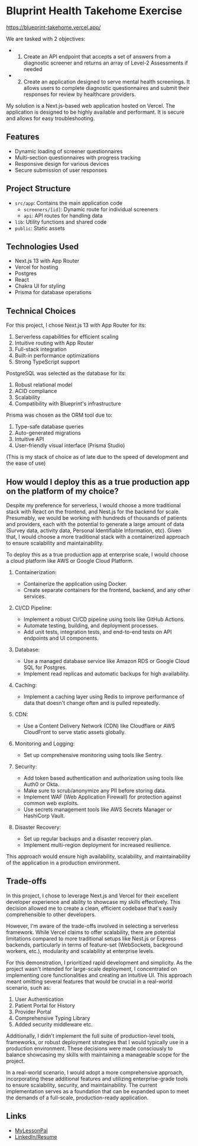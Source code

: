 # Bluprint Health Takehome Exercise

https://blueprint-takehome.vercel.app/

We are tasked with 2 objectives:

- 1. Create an API endpoint that accepts a set of answers from a diagnostic screener and returns an array of Level-2 Assessments if needed
- 2. Create an application designed to serve mental health screenings. It allows users to complete diagnostic questionnaires and submit their responses for review by healthcare providers.

My solution is a Next.js-based web application hosted on Vercel. The application is designed to be highly available and performant. It is secure and allows for easy troubleshooting.

## Features

- Dynamic loading of screener questionnaires
- Multi-section questionnaires with progress tracking
- Responsive design for various devices
- Secure submission of user responses

## Project Structure

- `src/app`: Contains the main application code
  - `screeners/[id]`: Dynamic route for individual screeners
  - `api`: API routes for handling data
- `lib`: Utility functions and shared code
- `public`: Static assets

## Technologies Used

- Next.js 13 with App Router
- Vercel for hosting
- Postgres
- React
- Chakra UI for styling
- Prisma for database operations

## Technical Choices

For this project, I chose Next.js 13 with App Router for its:

1. Serverless capabilities for efficient scaling
2. Intuitive routing with App Router
3. Full-stack integration
4. Built-in performance optimizations
5. Strong TypeScript support

PostgreSQL was selected as the database for its:

1. Robust relational model
2. ACID compliance
3. Scalability
4. Compatibility with Blueprint's infrastructure

Prisma was chosen as the ORM tool due to:

1. Type-safe database queries
2. Auto-generated migrations
3. Intuitive API
4. User-friendly visual interface (Prisma Studio)

(This is my stack of choice as of late due to the speed of development and the ease of use)

## How would I deploy this as a true production app on the platform of my choice?

Despite my preference for serverless, I would choose a more traditional stack with React on the frontend, and Nest.js for the backend for scale. Presumably, we would be working with hundreds of thousands of patients and providers, each with the potential to generate a large amount of data (Survey data, activity data, Personal Identifiable Information, etc). Given that, I would choose a more traditional stack with a containerized approach to ensure scalability and maintainability.

To deploy this as a true production app at enterprise scale, I would choose a cloud platform like AWS or Google Cloud Platform.

1. Containerization:

   - Containerize the application using Docker.
   - Create separate containers for the frontend, backend, and any other services.

2. CI/CD Pipeline:

   - Implement a robust CI/CD pipeline using tools like GitHub Actions.
   - Automate testing, building, and deployment processes.
   - Add unit tests, integration tests, and end-to-end tests on API endpoints and UI components.

3. Database:

   - Use a managed database service like Amazon RDS or Google Cloud SQL for Postgres.
   - Implement read replicas and automatic backups for high availability.

4. Caching:

   - Implement a caching layer using Redis to improve performance of data that doesn't change often and is pulled repeatedly.

5. CDN:

   - Use a Content Delivery Network (CDN) like Cloudflare or AWS CloudFront to serve static assets globally.

6. Monitoring and Logging:

   - Set up comprehensive monitoring using tools like Sentry.

7. Security:

   - Add token based authentication and authorization using tools like Auth0 or Okta.
   - Make sure to scrub/anonymize any PII before storing data.
   - Implement WAF (Web Application Firewall) for protection against common web exploits.
   - Use secrets management tools like AWS Secrets Manager or HashiCorp Vault.

8. Disaster Recovery:
   - Set up regular backups and a disaster recovery plan.
   - Implement multi-region deployment for increased resilience.

This approach would ensure high availability, scalability, and maintainability of the application in a production environment.

## Trade-offs

In this project, I chose to leverage Next.js and Vercel for their excellent developer experience and ability to showcase my skills effectively. This decision allowed me to create a clean, efficient codebase that's easily comprehensible to other developers.

However, I'm aware of the trade-offs involved in selecting a serverless framework. While Vercel claims to offer scalability, there are potential limitations compared to more traditional setups like Nest.js or Express backends, particularly in terms of feature-set (WebSockets, background workers, etc.), modularity and scalability at enterprise levels.

For this demonstration, I prioritized rapid development and simplicity. As the project wasn't intended for large-scale deployment, I concentrated on implementing core functionalities and creating an intuitive UI. This approach meant omitting several features that would be crucial in a real-world scenario, such as:

1. User Authentication
2. Patient Portal for History
3. Provider Portal
4. Comprehensive Typing Library
5. Added security middleware
   etc.

Additionally, I didn't implement the full suite of production-level tools, frameworks, or robust deployment strategies that I would typically use in a production environment. These decisions were made consciously to balance showcasing my skills with maintaining a manageable scope for the project.

In a real-world scenario, I would adopt a more comprehensive approach, incorporating these additional features and utilizing enterprise-grade tools to ensure scalability, security, and maintainability. The current implementation serves as a foundation that can be expanded upon to meet the demands of a full-scale, production-ready application.

## Links

- [MyLessonPal](https://github.com/bvergara87/MyLessonPal)
- [LinkedIn/Resume](https://www.linkedin.com/in/bryant-vergara/)
